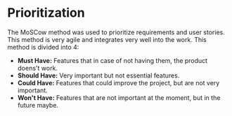 # Prioritization

The MoSCow method was used to prioritize requirements and user stories. This method is very agile and integrates very well into the work.
This method is divided into 4:
+ **Must Have:** Features that in case of not having them, the product doens't work.
+ **Should Have:** Very important but not essential features.
+ **Could Have:** Features that could improve the project, but are not very important.
+ **Won't Have:** Features that are not important at the moment, but in the future maybe.
 
